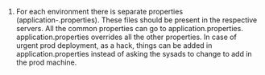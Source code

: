 1. For each environment there is separate properties (application-<env>.properties). These files should be present in
the respective servers. All the common properties can go to application.properties. application.properties overrides all
the other properties. In case of urgent prod deployment, as a hack, things can be added in application.properties instead
of asking the sysads to change to add in the prod machine.